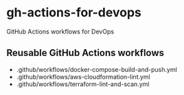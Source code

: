 gh-actions-for-devops
=====================

GitHub Actions workflows for DevOps

Reusable GitHub Actions workflows
---------------------------------

- .github/workflows/docker-compose-build-and-push.yml
- .github/workflows/aws-cloudformation-lint.yml
- .github/workflows/terraform-lint-and-scan.yml
